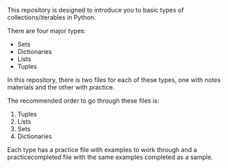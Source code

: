 This repository is designed to introduce you to basic types of collections/iterables in Python.

There are four major types:
- Sets
- Dictionaries
- Lists
- Tuples

In this repository, there is two files for each of these types, one with notes materials and the other with practice.

The recommended order to go through these files is:
1. Tuples
2. Lists
3. Sets
4. Dictionaries

Each type has a practice file with examples to work through and a practicecompleted file with the same examples completed as a sample.